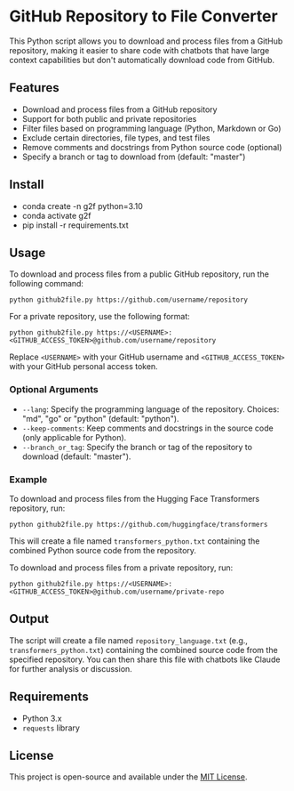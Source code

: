 # GitHub Repository to File Converter

This Python script allows you to download and process files from a GitHub repository, making it easier to share code with chatbots that have large context capabilities but don't automatically download code from GitHub.

## Features

- Download and process files from a GitHub repository
- Support for both public and private repositories
- Filter files based on programming language (Python, Markdown or Go)
- Exclude certain directories, file types, and test files
- Remove comments and docstrings from Python source code (optional)
- Specify a branch or tag to download from (default: "master")

## Install

- conda create -n g2f python=3.10
- conda activate g2f
- pip install -r requirements.txt 

## Usage

To download and process files from a public GitHub repository, run the following command:

```
python github2file.py https://github.com/username/repository
```

For a private repository, use the following format:

```
python github2file.py https://<USERNAME>:<GITHUB_ACCESS_TOKEN>@github.com/username/repository
```

Replace `<USERNAME>` with your GitHub username and `<GITHUB_ACCESS_TOKEN>` with your GitHub personal access token.

### Optional Arguments

- `--lang`: Specify the programming language of the repository. Choices: "md", "go" or "python" (default: "python").
- `--keep-comments`: Keep comments and docstrings in the source code (only applicable for Python).
- `--branch_or_tag`: Specify the branch or tag of the repository to download (default: "master").

### Example

To download and process files from the Hugging Face Transformers repository, run:

```
python github2file.py https://github.com/huggingface/transformers
```

This will create a file named `transformers_python.txt` containing the combined Python source code from the repository.

To download and process files from a private repository, run:

```
python github2file.py https://<USERNAME>:<GITHUB_ACCESS_TOKEN>@github.com/username/private-repo
```

## Output

The script will create a file named `repository_language.txt` (e.g., `transformers_python.txt`) containing the combined source code from the specified repository. You can then share this file with chatbots like Claude for further analysis or discussion.

## Requirements

- Python 3.x
- `requests` library

## License

This project is open-source and available under the [MIT License](LICENSE).
